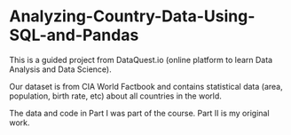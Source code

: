 # Analyzing-Country-Data-Using-SQL-and-Pandas
This is a guided project from DataQuest.io (online platform to learn Data Analysis and Data Science).

Our dataset is from CIA World Factbook and contains statistical data (area, population, birth rate, etc) about all countries in the world.

The data and code in Part I was part of the course. Part II is my original work.
